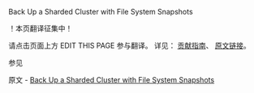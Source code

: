  Back Up a Sharded Cluster with File System Snapshots

 ！本页翻译征集中！

请点击页面上方 EDIT THIS PAGE 参与翻译。
详见：
[贡献指南]( https://github.com/JinMuInfo/MongoDB-Manual-zh/blob/master/CONTRIBUTING.md )、
[原文链接](  https://docs.mongodb.com/manual/tutorial/backup-sharded-cluster-with-filesystem-snapshots/  )。

 参见

原文 - [Back Up a Sharded Cluster with File System Snapshots]( https://docs.mongodb.com/manual/tutorial/backup-sharded-cluster-with-filesystem-snapshots/ )

